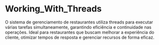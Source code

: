 # Working_With_Threads
O sistema de gerenciamento de restaurantes utiliza threads para executar várias tarefas simultaneamente, garantindo eficiência e continuidade nas operações. Ideal para restaurantes que buscam melhorar a experiência do cliente, otimizar tempos de resposta e gerenciar recursos de forma eficaz.
